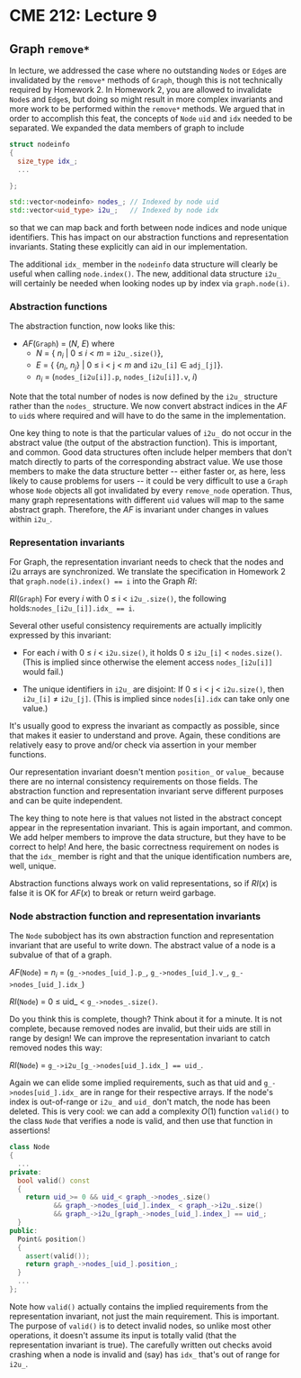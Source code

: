# CME 212: Lecture 9

## Graph `remove*` ##

In lecture, we addressed the case where no outstanding `Node`s or `Edge`s are invalidated by
the `remove*` methods of `Graph`, though this is not technically required by Homework 2. In Homework 2,
you are allowed to invalidate `Node`s and `Edge`s, but doing so might result in more complex
invariants and more work to be performed within the `remove*` methods. We argued that in
order to accomplish this feat, the concepts of `Node` `uid` and `idx` needed to be separated. We
expanded the data members of graph to include
```c++
struct nodeinfo
{
  size_type idx_;
  ...

};

std::vector<nodeinfo> nodes_; // Indexed by node uid
std::vector<uid_type> i2u_;   // Indexed by node idx
```
so that we can map back and forth between node indices and node unique identifiers. This has
impact on our abstraction functions and representation invariants. Stating these explicitly
can aid in our implementation.

The additional `idx_` member in the `nodeinfo` data structure will clearly be useful when
calling `node.index()`. The new, additional data structure `i2u_` will certainly be needed
when looking nodes up by index via `graph.node(i)`.


### Abstraction functions ###

The abstraction function, now looks like this:

- _AF_(`Graph`) = (_N_, _E_) where
    - _N_ = { _n<sub>i</sub>_ | 0 &le; _i_ < _m_ = `i2u_.size()`},
    - _E_ = { {_n<sub>i</sub>_, _n<sub>j</sub>_} | 0 &le; i < j < _m_ and `i2u_[i]` &isin; `adj_[j]`}.
    - _n<sub>i</sub>_ = (`nodes_[i2u[i]].p`, `nodes_[i2u[i]].v`, _i_)

Note that the total number of nodes is now defined by the `i2u_` structure rather than the
`nodes_` structure. We now convert abstract indices in the _AF_ to `uid`s where required and will
have to do the same in the implementation.

One key thing to note is that the particular values of `i2u_` do not occur in the abstract value
(the output of the abstraction function). This is important, and common. Good data
structures often include helper members that don't match directly to parts of the corresponding
abstract value. We use those members to make the data structure better -- either faster or,
as here, less likely to cause problems for users -- it could be very difficult to use a `Graph`
whose `Node` objects all got invalidated by every `remove_node` operation. Thus, many graph
representations with different `uid` values will map to the same abstract graph. Therefore,
the _AF_ is invariant under changes in values within `i2u_`.


### Representation invariants ###

For Graph, the representation invariant needs to check that
the nodes and i2u arrays are synchronized. We translate the specification in Homework 2 that
`graph.node(i).index() == i` into the Graph _RI_:

_RI_(`Graph`) For every _i_ with 0 &le; i < `i2u_.size()`, the following holds:`nodes_[i2u_[i]].idx_ == i`.

Several other useful consistency requirements are actually implicitly expressed by this invariant:

- For each _i_ with 0 &le; _i_ < `i2u.size()`, it holds 0 &le; `i2u_[i]` < `nodes.size()`.
(This is implied since otherwise the element access `nodes_[i2u[i]]` would fail.)

- The unique identifiers in `i2u_` are disjoint: If 0 &le; i < j < `i2u.size()`, then `i2u_[i]` &ne; `i2u_[j]`.
(This is implied since `nodes[i].idx` can take only one value.)

It's usually good to express the invariant as compactly as possible, since that makes it easier
to understand and prove. Again, these conditions are relatively easy to prove and/or check
via assertion in your member functions.

Our representation invariant doesn't mention `position_` or `value_` because there are no
internal consistency requirements on those fields. The abstraction function and representation
invariant serve different purposes and can be quite independent.

The key thing to note here is that values not listed in the abstract concept appear in the
representation invariant. This is again important, and common. We add helper members
to improve the data structure, but they have to be correct to help! And here, the basic
correctness requirement on nodes is that the `idx_` member is right and that the unique
identification numbers are, well, unique.

Abstraction functions always work on valid representations, so if _RI_(_x_) is false it is OK for
_AF_(_x_) to break or return weird garbage.


### Node abstraction function and representation invariants ###

The `Node` subobject has its own abstraction function and representation
invariant that are useful to write down. The abstract value of a node is a subvalue of that
of a graph.

_AF_(`Node`) = _n<sub>i</sub>_ = (`g_->nodes_[uid_].p_`, `g_->nodes_[uid_].v_`, `g_->nodes_[uid_].idx_`)

_RI_(`Node`) = 0 &le; uid_ < `g_->nodes_.size()`.

Do you think this is complete, though? Think about it for a minute.
It is not complete, because removed nodes are invalid, but their uids are still in range by
design! We can improve the representation invariant to catch removed nodes this way:

_RI_(`Node`) = `g_->i2u_[g_->nodes[uid_].idx_] == uid_`.

Again we can elide some implied requirements, such as that uid and `g_->nodes[uid_].idx_`
are in range for their respective arrays. If the node's index is out-of-range or `i2u_` and `uid_`
don't match, the node has been deleted. This is very cool: we can add a complexity _O_(1) function `valid()`
to the class `Node` that verifies a node is valid, and then use that function in assertions!

```c++
class Node
{
  ...
private:
  bool valid() const
  {
    return uid_>= 0 && uid_< graph_->nodes_.size()
           && graph_->nodes_[uid_].index_ < graph_->i2u_.size()
           && graph_->i2u_[graph_->nodes_[uid_].index_] == uid_;
  }
public:
  Point& position()
  {
    assert(valid());
    return graph_->nodes_[uid_].position_;
  }
  ...
};
```
Note how `valid()` actually contains the implied requirements from the representation
invariant, not just the main requirement. This is important. The purpose of `valid()` is to detect
invalid nodes, so unlike most other operations, it doesn't assume its input is totally valid
(that the representation invariant is true). The carefully written out checks avoid crashing
when a node is invalid and (say) has `idx_` that's out of range for `i2u_`.
